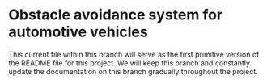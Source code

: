 # Obstacle avoidance system for automotive vehicles

This current file within this branch will serve as the first primitive version of the README file for this project. We will keep this branch and constantly update the documentation on this branch gradually throughout the project.
